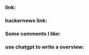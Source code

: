 ### link:



### hackernews link:



### Some comments I like:    



### use chatgpt to write a overview:



